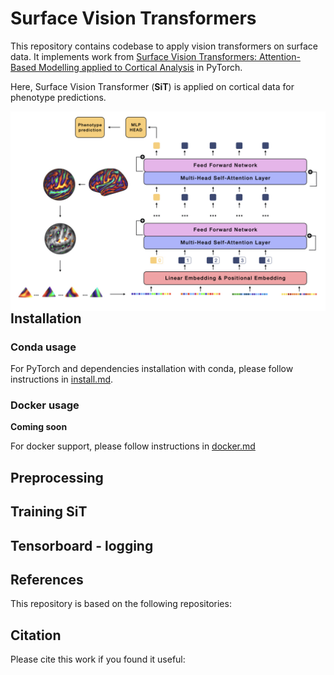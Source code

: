 # Surface Vision Transformers

This repository contains codebase to apply vision transformers on surface data. It implements work from [Surface Vision Transformers: Attention-Based Modelling applied to Cortical Analysis](https://arxiv.org/abs/2203.16414) in PyTorch.  


Here, Surface Vision Transformer (**SiT**) is applied on cortical data for phenotype predictions.

<img src="img.jpeg"
     alt="Surface Vision Transformers"
     style="float: left; margin-right: 10px;" />


## Installation

### Conda usage

For PyTorch and dependencies installation with conda, please follow instructions in [install.md](docs/install.md).

### Docker usage

**Coming soon**

For docker support, please follow instructions in [docker.md](docs/docker.md)

## Preprocessing 


## Training SiT


## Tensorboard - logging

## References 

This repository is based on the following repositories:


## Citation

Please cite this work if you found it useful:

